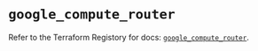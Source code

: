 # `google_compute_router`

Refer to the Terraform Registory for docs: [`google_compute_router`](https://www.terraform.io/docs/providers/google-beta/r/google_compute_router).
